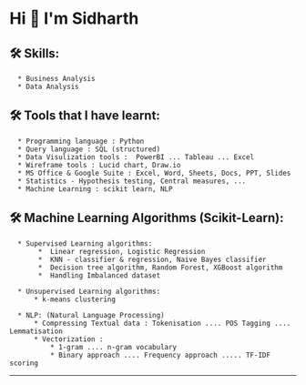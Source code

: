 
# Hi 👋  I'm Sidharth

## 🛠 Skills:
      * Business Analysis
      * Data Analysis
      
## 🛠 Tools that I have learnt:
      * Programming language : Python                                                            
      * Query language : SQL (structured)                                                            
      * Data Visulization tools :  PowerBI ... Tableau ... Excel
      * Wireframe tools : Lucid chart, Draw.io
      * MS Office & Google Suite : Excel, Word, Sheets, Docs, PPT, Slides
      * Statistics - Hypothesis testing, Central measures, ...
      * Machine Learning : scikit learn, NLP
 
## 🛠 Machine Learning Algorithms (Scikit-Learn):

      * Supervised Learning algorithms:
           *  Linear regression, Logistic Regression
           *  KNN - classifier & regression, Naive Bayes classifier
           *  Decision tree algorithm, Random Forest, XGBoost algorithm
           *  Handling Imbalanced dataset

      * Unsupervised Learning algorithms:
          * k-means clustering 

      * NLP: (Natural Language Processing)
          * Compressing Textual data : Tokenisation .... POS Tagging .... Lemmatisation
          * Vectorization : 
              * 1-gram .... n-gram vocabulary
              * Binary approach .... Frequency approach ..... TF-IDF scoring
---

